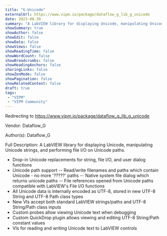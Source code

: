```yaml
---
title: "G-Unicode"
externalUrl: https://www.vipm.io/package/dataflow_g_lib_g_unicode
date: 2023-08-30
summary: "A LabVIEW library for displaying Unicode, manipulating Unicode strings, and performing file I/O on Unicode paths."
showSummary: true
showAuthor: false
showEdit: false
showData: false
showViews: false
showReadingTime: false
showWordCount: false
showBreadcrumbs: false
showHeadingAnchors: false
sharingLinks: false
showZenMode: false
showPagination: false
showRelatedContent: false
draft: true
tags:
 - "VIPM"
 - "VIPM Community"
---
```


Redirecting to https://www.vipm.io/package/dataflow_g_lib_g_unicode

Vendor: Dataflow_G

Author(s): Dataflow_G
 
Full Description:
A LabVIEW library for displaying Unicode, manipulating Unicode strings, and performing file I/O on Unicode paths.

* Drop-in Unicode replacements for string, file I/O, and user dialog functions
* Unicode path support
-- Read/write filenames and paths which contain Unicode - no more '?????' paths
-- Native system file dialog which returns unicode paths
-- File references opened from Unicode paths compatible with LabVIEW's File I/O functions
* All Unicode data is internally encoded as UTF-8, stored in new UTF-8 String and UTF-8 Path class types
* New VIs accept both standard LabVIEW strings/paths and UTF-8 String/Path class inputs
* Custom probes allow viewing Unicode text when debugging
* Custom QuickDrop plugin allows viewing and editing UTF-8 String/Path constant values
* VIs for reading and writing Unicode text to LabVIEW controls